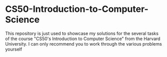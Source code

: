 # CS50-Introduction-to-Computer-Science
This repository is just used to showcase my solutions for the several tasks of the course "CS50's Introduction to Computer Science" from the Harvard University.
I can only recommend you to work through the various problems yourself
